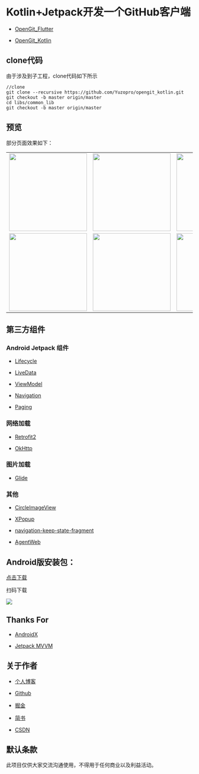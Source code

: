 # Kotlin+Jetpack开发一个GitHub客户端

- [OpenGit_Flutter](https://github.com/Yuzopro/opengit_flutter)

- [OpenGit_Kotlin](https://github.com/Yuzopro/opengit_kotlin)

## clone代码

由于涉及到子工程，clone代码如下所示 

```git
//clone
git clone --recursive https://github.com/Yuzopro/opengit_kotlin.git
git checkout -b master origin/master 
cd libs/common_lib
git checkout -b master origin/master
```

## 预览

部分页面效果如下：

<table>
    <tr>
        <td ><center>
            <img src="https://user-gold-cdn.xitu.io/2020/4/29/171c3c321c987a77?w=1600&h=2880&f=png&s=573070" width="210px"/>
        </center></td>
        <td ><center>
            <img src="https://user-gold-cdn.xitu.io/2020/4/29/171c3c4d176c04c9?w=1600&h=2880&f=png&s=275967" width="210px"/>
        </center></td>
        <td ><center>
            <img src="https://user-gold-cdn.xitu.io/2020/4/29/171c3c525c0a5c83?w=1600&h=2880&f=png&s=312691" width="210px"/>
        </center></td>
    </tr>
    <tr>
        <td ><center>
            <img src="https://user-gold-cdn.xitu.io/2020/4/29/171c3c56a8979c73?w=1600&h=2880&f=png&s=421824" width="210px"/>
        </center></td>
        <td ><center>
            <img src="https://user-gold-cdn.xitu.io/2020/4/29/171c3c5b855622d6?w=1600&h=2880&f=png&s=103865" width="210px"/>
        </center></td>
        <td ><center>
            <img src="https://user-gold-cdn.xitu.io/2020/4/29/171c3c5ffc70a455?w=1600&h=2880&f=png&s=131590" width="210px"/>
        </center></td>
    </tr>
</table>

## 第三方组件

### Android Jetpack 组件

- [Lifecycle](https://developer.android.google.cn/topic/libraries/architecture/lifecycle)

- [LiveData](https://developer.android.google.cn/topic/libraries/architecture/livedata)

- [ViewModel](https://developer.android.google.cn/topic/libraries/architecture/viewmodel)

- [Navigation](https://developer.android.google.cn/guide/navigation/)

- [Paging](https://developer.android.google.cn/topic/libraries/architecture/paging)

### 网络加载

- [Retrofit2](https://github.com/square/retrofit)

- [OkHttp](https://github.com/square/okhttp)

### 图片加载

- [Glide](https://github.com/bumptech/glide)

### 其他

- [CircleImageView](https://github.com/hdodenhof/CircleImageView)

- [XPopup](https://github.com/li-xiaojun/XPopup/)

- [navigation-keep-state-fragment](https://github.com/lwj1994/navigation-keep-state-fragment)

- [AgentWeb](https://github.com/Justson/AgentWeb)

## Android版安装包：
[点击下载](https://github.com/Yuzopro/opengit_kotlin/releases/download/1.0.0/opengit-release-1.0.0.apk)

扫码下载

![](https://user-gold-cdn.xitu.io/2020/4/29/171c3c690b005b23?w=260&h=260&f=png&s=5117)

## Thanks For

- [AndroidX](https://developer.android.google.cn/jetpack/androidx)

- [Jetpack MVVM](https://developer.android.google.cn/jetpack/)

## 关于作者

- [个人博客](https://yuzopro.github.io/)

- [Github](https://github.com/yuzopro)

- [掘金](https://juejin.im/user/56ea9d7ca341310054a57b7c)

- [简书](https://www.jianshu.com/u/ef3cb65219d4)

- [CSDN](https://blog.csdn.net/Yuzopro)

## 默认条款

此项目仅供大家交流沟通使用，不得用于任何商业以及利益活动。